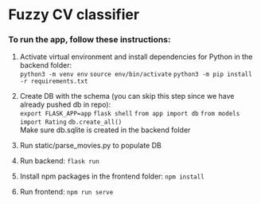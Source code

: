 # Fuzzy CV classifier

### To run the app, follow these instructions:

1. Activate virtual environment and install dependencies for Python in the backend folder:\
   `python3 -m venv env`
   `source env/bin/activate`
   `python3 -m pip install -r requirements.txt`

2. Create DB with the schema (you can skip this step since we have already pushed db in repo):\
   `export FLASK_APP=app`
   `flask shell`
   `from app import db`
   `from models import Rating`
   `db.create_all()`\
   Make sure db.sqlite is created in the backend folder

3. Run static/parse_movies.py to populate DB

4. Run backend:
   `flask run`

5. Install npm packages in the frontend folder:
   `npm install`

6. Run frontend:
   `npm run serve`
   
